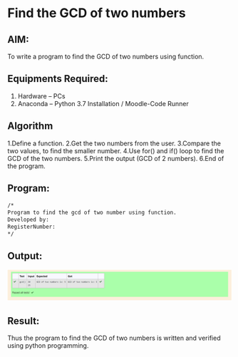 # Find the GCD of two numbers

## AIM:
To write a program to find the GCD of two numbers using function.

## Equipments Required:
1. Hardware – PCs
2. Anaconda – Python 3.7 Installation / Moodle-Code Runner

## Algorithm
1.Define a function.
2.Get the two numbers from the user.
3.Compare the two values, to find the smaller number.
4.Use for() and if() loop to find the GCD of the two numbers.
5.Print the output (GCD of 2 numbers).
6.End of the program.
## Program:
```
/*
Program to find the gcd of two number using function.
Developed by: 
RegisterNumber:  
*/
```

## Output:
![github logo](syam_3.PNG)


## Result:
Thus the program to find the GCD of two numbers is written and verified using python programming.
